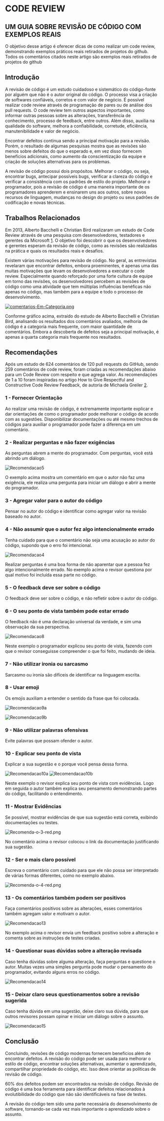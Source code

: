 # CODE REVIEW
## UM GUIA SOBRE REVISÃO DE CÓDIGO COM EXEMPLOS REAIS

O objetivo desse artigo é oferecer dicas de como realizar um code review, demonstrando exemplos práticos reais retirados de projetos do github. Todos os comentários citados neste artigo são exemplos reais retirados de projetos do github

## Introdução

A revisão de código é um estudo cuidadoso e sistemático do código-fonte por alguém que não é o autor original do código. O processo visa a criação de softwares confiáveis, corretos e com valor de negócio. É possível realizar code review através de programação de pares ou de análise dos pull requests. O code review tem outros aspectos importantes, como informar outras pessoas sobre as alterações, transferência de conhecimento, processo de feedback, entre outros. Além disso, auxilia na qualidade do software, melhora a confiabilidade, corretude, eficiência, manutenibilidade e valor de negócio. 

Encontrar defeitos continua sendo a principal motivação para a revisão. Porém, o resultado de algumas pesquisas mostra que as revisões são menos sobre defeitos do que o esperado e, em vez disso fornecem benefícios adicionais, como aumento da conscientização da equipe e criação de soluções alternativas para os problemas.

A revisão de código possui dois propósitos. Melhorar o código, ou seja, encontrar bugs, antecipar possíveis bugs, verificar a clareza do código e verificar a consistência com os padrões de estilo do projeto. Melhorar o programador, pois a revisão de código é uma maneira importante de os programadores aprenderem e ensinarem uns aos outros, sobre novos recursos de linguagem, mudanças no design do projeto ou seus padrões de codificação e novas técnicas.

## Trabalhos Relacionados

Em 2013, Alberto Bacchelli e  Christian Bird realizaram um estudo de Code Review através de uma pesquisa com desenvolvedores, testadores e gerentes da Microsoft [1](https://dl.acm.org/doi/10.5555/2486788.2486882). O objetivo foi descobrir o que os desenvolvedores e gerentes esperam da revisão de código, como as revisões são realizadas na prática e quais os resultados reais e desafios.

Existem várias motivações para revisão de código. No geral, as entrevistas revelaram que encontrar defeitos, embora proeminentes, é apenas uma das muitas motivações que levam os desenvolvedores a executar o code review. Especialmente quando reforçado por uma forte cultura de equipe em torno das revisões, os desenvolvedores percebem as revisões de código como uma atividade que tem múltiplas influências benéficas não apenas no código, mas também para a equipe e todo o processo de desenvolvimento. 

[![comentarios-Em-Categoria.png](https://i.postimg.cc/h4LbRFfM/comentarios-Em-Categoria.png)](https://postimg.cc/HjL7bh07)

Conforme gráfico acima, extraído do estudo de Alberto Bacchelli e  Christian Bird, analisando os resultados dos comentários avaliados, melhoria de código é a categoria mais frequente, com maior quantidade de comentários. Embora a descoberta de defeitos seja a principal motivação, é apenas a quarta categoria mais frequente nos resultados. 


## Recomendações

Após um estudo de 624 comentários de 120 pull requests do GitHub, sendo 259 comentários de code review, foram criadas as recomendações abaixo para um Code Review com respeito e que agrega valor. As recomendações de 1 a 10 foram inspiradas no artigo How to Give Respectful and Constructive Code Review Feedback, de autoria de Michaela Greiler [2](https://www.michaelagreiler.com/respectful-constructive-code-review-feedback/).


### 1 - Fornecer Orientação

Ao realizar uma revisão de código, é extremamente importante explicar e dar orientações de como o programador pode melhorar o código de acordo com as sugestões. Disponibilizar documentações ou até mesmo trechos de códigos para auxiliar o programador pode fazer a diferença em um comentário.


### 2 - Realizar perguntas e não fazer exigências

As perguntas abrem a mente do programador. Com perguntas, você está abrindo um diálogo.

![Recomendacao5](https://github.com/alinedtorres/monografiaSI/blob/main/Recomenda%C3%A7%C3%A3o%205.png)

O exemplo acima mostra um comentário em que o autor não faz uma exigência, ele realiza uma pergunta para iniciar um diálogo e abrir a mente do programador.


### 3 - Agregar valor para o autor do código

Pensar no autor do código e identificar como agregar valor na revisão baseado no autor.


### 4 - Não assumir que o autor fez algo intencionalmente errado

Tenha cuidado para que o comentário não seja uma acusação ao autor do código, supondo que o erro foi intencional.

![Recomendacao4](https://github.com/alinedtorres/monografiaSI/blob/main/Recomenda%C3%A7%C3%A3o%207.png)

Realizar perguntas é uma boa forma de não aparentar que a pessoa fez algo intencionalmente errado. No exemplo acima o revisor questiona por qual motivo foi incluída essa parte no código.


### 5 - O feedback deve ser sobre o código

O feedback deve ser sobre o código, e não refletir sobre o autor do código.


### 6 - O seu ponto de vista também pode estar errado

O feedback não é uma declaração universal da verdade, e sim uma observação da sua perspectiva.

![Recomendacao8](https://github.com/alinedtorres/monografiaSI/blob/main/Recomenda%C3%A7%C3%A3o%2011.png)

Neste exemplo o programador explicou seu ponto de vista, fazendo com que o revisor conseguisse compreender o que foi feito, mudando de ideia.


### 7 - Não utilizar ironia ou sarcasmo

Sarcasmo ou ironia são difíceis de identificar na linguagem escrita.


### 8 - Usar emoji

Os emojis auxiliam a entender o sentido da frase que foi colocada.

![Recomendacao9a](https://github.com/alinedtorres/monografiaSI/blob/main/Recomenda%C3%A7%C3%A3o%2013a.png)

![Recomendacao9b](https://github.com/alinedtorres/monografiaSI/blob/main/Recomenda%C3%A7%C3%A3o%2013b.png)


### 9 - Não utilizar palavras ofensivas

Evite palavras que possam ofender o autor.


### 10 - Explicar seu ponto de vista

Explicar a sua sugestão e o porque você pensa dessa forma.

![Recomendacao10a](https://github.com/alinedtorres/monografiaSI/blob/main/Recomenda%C3%A7%C3%A3o%2014a.png)
![Recomendacao10b](https://github.com/alinedtorres/monografiaSI/blob/main/Recomenda%C3%A7%C3%A3o%2014b.png)

Neste exemplo o revisor explica seu ponto de vista com evidências. Logo em seguida o autor também explica seu pensamento demonstrando partes do código, facilitando o entendimento.


### 11 - Mostrar Evidências

Se possível, mostrar evidências de que sua sugestão está correta, exibindo documentações ou testes.

![Recomenda-o-3-red.png](https://i.postimg.cc/nr8wRVxL/Recomenda-o-3-red.png)

No comentário acima o revisor colocou o link da documentação justificando sua sugestão.


### 12 - Ser o mais claro possível

Escreva o comentário com cuidado para que ele não possa ser interpretado de várias formas diferentes, como no exemplo abaixo.

![Recomenda-o-4-red.png](https://i.postimg.cc/Mpr53Zb8/Recomenda-o-4-red.png)


### 13 - Os comentários também podem ser positivos

Faça comentários positivos sobre as alterações, esses comentários também agregam valor e motivam o autor.

![Recomendacao13](https://github.com/alinedtorres/monografiaSI/blob/main/Recomenda%C3%A7%C3%A3o%206.png)

No exemplo acima o revisor envia um feedback positivo sobre a alteração e comenta sobre as instruções de testes criadas.


### 14 - Questionar suas dúvidas sobre a alteração revisada

Caso tenha dúvidas sobre alguma alteração, faça perguntas  e questione o autor. Muitas vezes uma simples pergunta pode mudar o pensamento do programador, evitando alguns erros no código.

![Recomendacao14](https://github.com/alinedtorres/monografiaSI/blob/main/Recomenda%C3%A7%C3%A3o%2012.png)


### 15 - Deixar claro seus questionamentos sobre a revisão sugerida

Caso tenha dúvida em uma sugestão, deixe claro sua dúvida, para que outros revisores possam opinar e iniciar um diálogo sobre o assunto.

![Recomendacao15](https://github.com/alinedtorres/monografiaSI/blob/main/Recomenda%C3%A7%C3%A3o%2015.png)


## Conclusão

Concluindo, revisões de código modernas fornecem benefícios além de encontrar defeitos. A revisão do código pode ser usada para melhorar o estilo de código, encontrar soluções alternativas, aumentar o aprendizado, compartilhar propriedade do código, etc. Isso deve orientar as políticas de revisão de código.

60% dos defeitos podem ser encontrados na revisão de código. Revisão de código é uma boa ferramenta para identificar defeitos relacionados à evolutibilidade do código que não são identificáveis na fase de testes.

A revisão do código tem sido uma parte necessária do desenvolvimento de software, tornando-se cada vez mais importante o aprendizado sobre o assunto.





